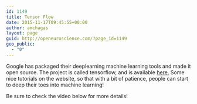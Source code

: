 ```yaml
---
id: 1149
title: Tensor Flow
date: 2015-11-17T09:45:55+00:00
author: amchagas
layout: page
guid: http://openeuroscience.com/?page_id=1149
geo_public:
  - "0"
---
```

Google has packaged their deeplearning machine learning tools and made it open source. The project is called tensorflow, and is available [here.](http://www.tensorflow.org) Some nice tutorials on the website, so that with a bit of patience, people can start to deep their toes into machine learning!

Be sure to check the video below for more details!

<span class="embed-youtube" style="text-align:center; display: block;"></span>